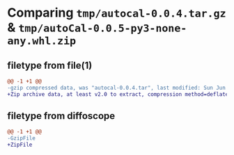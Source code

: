 # Comparing `tmp/autocal-0.0.4.tar.gz` & `tmp/autoCal-0.0.5-py3-none-any.whl.zip`

## filetype from file(1)

```diff
@@ -1 +1 @@
-gzip compressed data, was "autocal-0.0.4.tar", last modified: Sun Jun  2 12:16:02 2024, max compression
+Zip archive data, at least v2.0 to extract, compression method=deflate
```

## filetype from diffoscope

```diff
@@ -1 +1 @@
-GzipFile
+ZipFile
```

